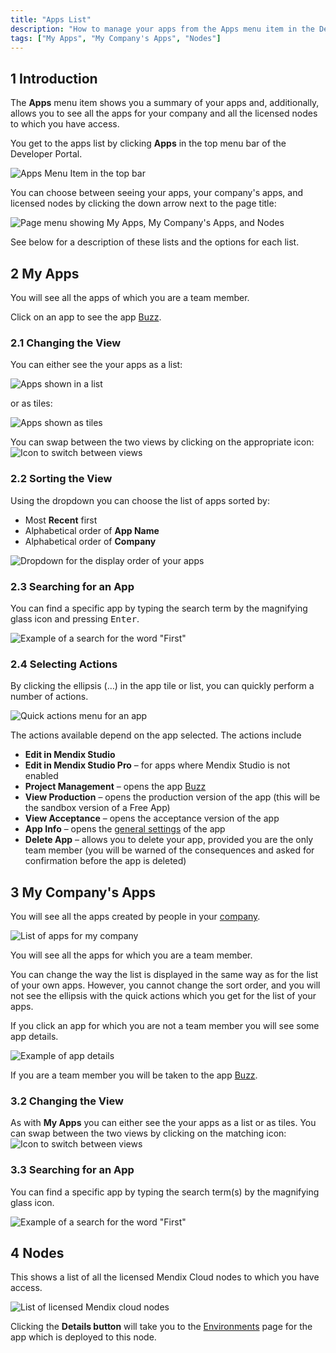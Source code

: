 ```yaml
---
title: "Apps List"
description: "How to manage your apps from the Apps menu item in the Developer Portal"
tags: ["My Apps", "My Company's Apps", "Nodes"]
---
```


## 1 Introduction

The **Apps** menu item shows you a summary of your apps and, additionally, allows you to see all the apps for your company and all the licensed nodes to which you have access.

You get to the apps list by clicking **Apps** in the top menu bar of the Developer Portal.

![Apps Menu Item in the top bar](attachments/apps-menu-item.png)

You can choose between seeing your apps, your company's apps, and licensed nodes by clicking the down arrow next to the page title:

![Page menu showing My Apps, My Company's Apps, and Nodes](attachments/apps-page-menu.png)

See below for a description of these lists and the options for each list.

## 2 My Apps

You will see all the apps of which you are a team member.

Click on an app to see the app [Buzz](/developerportal/collaborate/buzz).

### 2.1 Changing the View

You can either see the your apps as a list:

![Apps shown in a list](attachments/apps-list.png)

or as tiles:

![Apps shown as tiles](attachments/apps-tiles.png)

You can swap between the two views by clicking on the appropriate icon: ![Icon to switch between views](attachments/view-switch.png)

### 2.2 Sorting the View

Using the dropdown you can choose the list of apps sorted by:

* Most **Recent** first
* Alphabetical order of **App Name**
* Alphabetical order of **Company**

![Dropdown for the display order of your apps](attachments/sort-dropdown.png)

### 2.3 Searching for an App

You can find a specific app by typing the search term by the magnifying glass icon and pressing <kbd>Enter</kbd>.

![Example of a search for the word "First"](attachments/search-apps.png)

### 2.4 Selecting Actions

By clicking the ellipsis (…) in the app tile or list, you can quickly perform a number of actions.

![Quick actions menu for an app](attachments/quick-action-menu.png)

The actions available depend on the app selected. The actions include

* **Edit in Mendix Studio**
* **Edit in Mendix Studio Pro** – for apps where Mendix Studio is not enabled
* **Project Management** – opens the app [Buzz](/developerportal/collaborate/buzz)
* **View Production** – opens the production version of the app (this will be the sandbox version of a Free App)
* **View Acceptance** – opens the acceptance version of the app
* **App Info** – opens the [general settings](/developerportal/settings/general-settings) of the app
* **Delete App** – allows you to delete your app, provided you are the only team member (you will be warned of the consequences and asked for confirmation before the app is deleted)

## 3 My Company's Apps

You will see all the apps created by people in your [company](/developerportal/company-app-roles/index).

![List of apps for my company](attachments/company-apps-list.png)

You will see all the apps for which you are a team member.

You can change the way the list is displayed in the same way as for the list of your own apps. However, you cannot change the sort order, and you will not see the ellipsis with the quick actions which you get for the list of your apps.

If you click an app for which you are not a team member you will see some app details.

![Example of app details](attachments/app-details.png)

If you are a team member you will be taken to the app [Buzz](/developerportal/collaborate/buzz).

### 3.2 Changing the View

As with **My Apps** you can either see the your apps as a list or as tiles. You can swap between the two views by clicking on the matching icon: ![Icon to switch between views](attachments/view-switch.png)

### 3.3 Searching for an App

You can find a specific app by typing the search term(s) by the magnifying glass icon.

![Example of a search for the word "First"](attachments/search-company-apps.png)

## 4 Nodes

This shows a list of all the licensed Mendix Cloud nodes to which you have access.

![List of licensed Mendix cloud nodes](attachments/nodes-list.png)

Clicking the **Details button** will take you to the [Environments](/developerportal/deploy/environments) page for the app which is deployed to this node.
